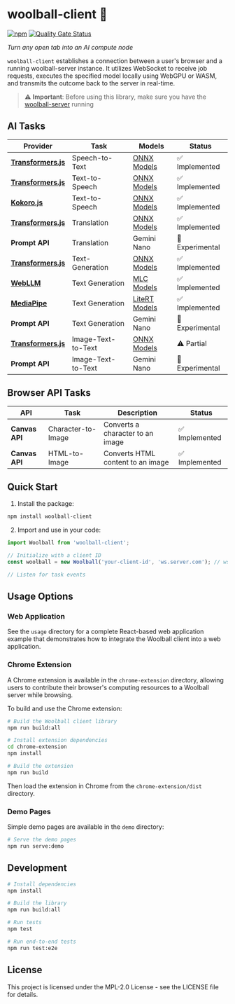 # woolball-client 🧶  
[![npm](https://img.shields.io/npm/v/woolball-client?color=crimson&logo=npm)](https://www.npmjs.com/package/woolball-client)
[![Quality Gate Status](https://sonarcloud.io/api/project_badges/measure?project=woolball-xyz_browser-node&metric=alert_status)](https://sonarcloud.io/summary/new_code?id=woolball-xyz_browser-node)

*Turn any open tab into an AI compute node*

`woolball-client` establishes a connection between a user's browser and a running woolball-server instance. It utilizes WebSocket to receive job requests, executes the specified model locally using WebGPU or WASM, and transmits the outcome back to the server in real-time.


> ⚠️ **Important**: Before using this library, make sure you have the [woolball-server](https://github.com/woolball-xyz/woolball-server) running


## AI Tasks

| Provider | Task | Models | Status |
|----------|------|--------|--------|
| **[Transformers.js](https://github.com/huggingface/transformers.js)** | Speech-to-Text | [ONNX Models](https://huggingface.co/models?pipeline_tag=automatic-speech-recognition&library=transformers.js&sort=trending) | ✅ Implemented |
| **[Transformers.js](https://github.com/huggingface/transformers.js)** | Text-to-Speech | [ONNX Models](https://huggingface.co/models?pipeline_tag=text-to-speech&library=transformers.js&sort=trending&search=mms) | ✅ Implemented |
| **[Kokoro.js](https://github.com/hexgrad/kokoro)** | Text-to-Speech | [ONNX Models](https://huggingface.co/onnx-community/Kokoro-82M-v1.0-ONNX) | ✅ Implemented |
| **[Transformers.js](https://github.com/huggingface/transformers.js)** | Translation | [ONNX Models](https://huggingface.co/models?pipeline_tag=translation&library=transformers.js&sort=trending) | ✅ Implemented |
| **Prompt API** | Translation | Gemini Nano | 🧪 Experimental |
| **[Transformers.js](https://github.com/huggingface/transformers.js)** | Text-Generation | [ONNX Models](https://huggingface.co/models?pipeline_tag=text-generation&library=transformers.js&sort=trending) | ✅ Implemented |
| **[WebLLM](https://github.com/mlc-ai/web-llm)** | Text Generation | [MLC Models](https://mlc.ai/models) | ✅ Implemented |
| **[MediaPipe](https://ai.google.dev/edge/mediapipe/solutions/guide)** | Text Generation | [LiteRT Models](https://ai.google.dev/edge/mediapipe/solutions/genai/llm_inference#models) | ✅ Implemented |
| **Prompt API** | Text Generation | Gemini Nano | 🧪 Experimental |
| **[Transformers.js](https://github.com/huggingface/transformers.js)** | Image-Text-to-Text | [ONNX Models](https://huggingface.co/models?pipeline_tag=image-text-to-text&library=transformers.js&sort=trending) | ⚠️ Partial |
| **Prompt API** | Image-Text-to-Text | Gemini Nano | 🧪 Experimental |

## Browser API Tasks

| API | Task | Description | Status |
|-----|------|-------------|--------|
| **Canvas API** | Character-to-Image | Converts a character to an image | ✅ Implemented |
| **Canvas API** | HTML-to-Image | Converts HTML content to an image | ✅ Implemented |

## Quick Start

1. Install the package:
```bash
npm install woolball-client
```

2. Import and use in your code:
```typescript
import Woolball from 'woolball-client';

// Initialize with a client ID
const woolball = new Woolball('your-client-id', 'ws.server.com'); // ws://localhost:9003 by default

// Listen for task events
```

## Usage Options

### Web Application

See the `usage` directory for a complete React-based web application example that demonstrates how to integrate the Woolball client into a web application.

### Chrome Extension

A Chrome extension is available in the `chrome-extension` directory, allowing users to contribute their browser's computing resources to a Woolball server while browsing.

To build and use the Chrome extension:

```bash
# Build the Woolball client library
npm run build:all

# Install extension dependencies
cd chrome-extension
npm install

# Build the extension
npm run build
```

Then load the extension in Chrome from the `chrome-extension/dist` directory.

### Demo Pages

Simple demo pages are available in the `demo` directory:

```bash
# Serve the demo pages
npm run serve:demo
```

## Development

```bash
# Install dependencies
npm install

# Build the library
npm run build:all

# Run tests
npm test

# Run end-to-end tests
npm run test:e2e
```

## License

This project is licensed under the MPL-2.0 License - see the LICENSE file for details.



